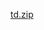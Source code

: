[td.zip](https://tokyowesterns.github.io/afgtf2017/td.zip-cee2b478588942ec8714f6435b2098d1299fc7b7d59af28647bf2f68fe703e68)